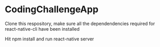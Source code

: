 # CodingChallengeApp

Clone this respository, make sure all the dependendencies required for react-native-cli have been installed

Hit npm install and run react-native server
